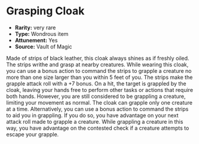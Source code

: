 
# Grasping Cloak

* **Rarity:** very rare
* **Type:** Wondrous item
* **Attunement:** Yes
* **Source:** Vault of Magic


Made of strips of black leather, this cloak always shines as if freshly oiled. The strips writhe and grasp at nearby creatures. While wearing this cloak, you can use a bonus action to command the strips to grapple a creature no more than one size larger than you within 5 feet of you. The strips make the grapple attack roll with a +7 bonus. On a hit, the target is grappled by the cloak, leaving your hands free to perform other tasks or actions that require both hands. However, you are still considered to be grappling a creature, limiting your movement as normal. The cloak can grapple only one creature at a time. Alternatively, you can use a bonus action to command the strips to aid you in grappling. If you do so, you have advantage on your next attack roll made to grapple a creature. While grappling a creature in this way, you have advantage on the contested check if a creature attempts to escape your grapple.
